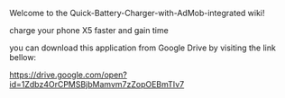 Welcome to the Quick-Battery-Charger-with-AdMob-integrated wiki!

charge your phone X5 faster and gain time

you can download this application from Google Drive by visiting the link bellow:

https://drive.google.com/open?id=1Zdbz4OrCPMSBjbMamvm7zZopOEBmTIv7
